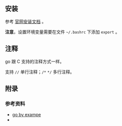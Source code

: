 ## 安装

参考 [官网安装文档](https://golang.org/doc/install) 。

**注意**，设置环境变量需要在文件 `~/.bashrc` 下添加 `export` 。



## 注释

go 跟 C 支持的注释方式一样。

支持 `//` 单行注释；`/*` `*/` 多行注释。







## 附录

### 参考资料

* [go by exampe](https://gobyexample.com)
* 